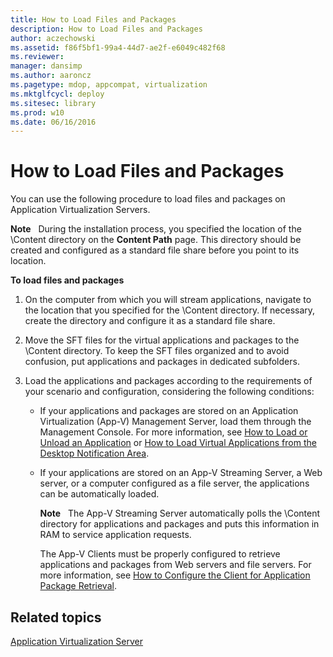 ```yaml
---
title: How to Load Files and Packages
description: How to Load Files and Packages
author: aczechowski
ms.assetid: f86f5bf1-99a4-44d7-ae2f-e6049c482f68
ms.reviewer: 
manager: dansimp
ms.author: aaroncz
ms.pagetype: mdop, appcompat, virtualization
ms.mktglfcycl: deploy
ms.sitesec: library
ms.prod: w10
ms.date: 06/16/2016
---
```



# How to Load Files and Packages


You can use the following procedure to load files and packages on Application Virtualization Servers.

**Note**  
During the installation process, you specified the location of the \\Content directory on the **Content Path** page. This directory should be created and configured as a standard file share before you point to its location.

 

**To load files and packages**

1.  On the computer from which you will stream applications, navigate to the location that you specified for the \\Content directory. If necessary, create the directory and configure it as a standard file share.

2.  Move the SFT files for the virtual applications and packages to the \\Content directory. To keep the SFT files organized and to avoid confusion, put applications and packages in dedicated subfolders.

3.  Load the applications and packages according to the requirements of your scenario and configuration, considering the following conditions:

    -   If your applications and packages are stored on an Application Virtualization (App-V) Management Server, load them through the Management Console. For more information, see [How to Load or Unload an Application](how-to-load-or-unload-an-application.md) or [How to Load Virtual Applications from the Desktop Notification Area](how-to-load-virtual-applications-from-the-desktop-notification-area.md).

    -   If your applications are stored on an App-V Streaming Server, a Web server, or a computer configured as a file server, the applications can be automatically loaded.

        **Note**  
        The App-V Streaming Server automatically polls the \\Content directory for applications and packages and puts this information in RAM to service application requests.

        The App-V Clients must be properly configured to retrieve applications and packages from Web servers and file servers. For more information, see [How to Configure the Client for Application Package Retrieval](how-to-configure-the-client-for-application-package-retrieval.md).

         

## Related topics


[Application Virtualization Server](application-virtualization-server.md)

 

 





